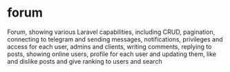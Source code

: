 # forum
Forum, showing various Laravel capabilities, including CRUD, pagination, connecting to telegram and sending messages, notifications, privileges and access for each user, admins and clients, writing comments, replying to posts, showing online users, profile for each user and updating them, like and dislike posts and give ranking to users and search
